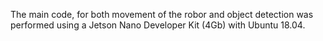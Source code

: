 The main code, for both movement of the robor and object detection was performed using a Jetson Nano Developer Kit (4Gb) with Ubuntu 18.04.

